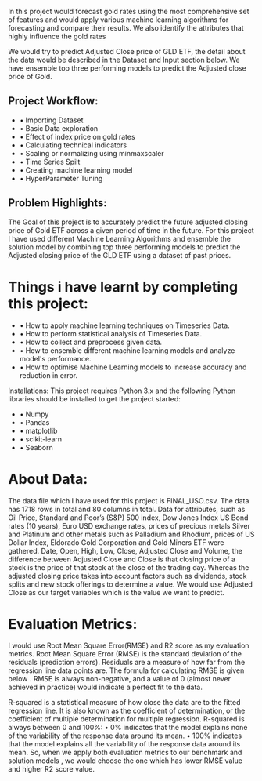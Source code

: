                

In this project would forecast gold rates using the most comprehensive set of features and would apply various machine learning algorithms for forecasting and compare their results. We also identify the attributes that highly influence the gold rates
 
 We would try to predict Adjusted Close price of GLD ETF, the detail about the data would be described in the Dataset and Input section below.
We have ensemble top three performing models to predict the Adjusted close price of Gold. 


## Project Workflow:


* •	Importing Dataset
* •	Basic Data exploration
* •	Effect of index price on gold rates
* •	Calculating technical indicators
* •	Scaling or normalizing using minmaxscaler
* •	Time Series Spilt
* •	Creating machine learning model
* •	HyperParameter Tuning


## Problem Highlights:

The Goal of this project is to accurately predict the future adjusted closing price of Gold ETF across a given period of time in the future. For this project I have used different Machine Learning Algorithms and ensemble the solution model by combining top three performing models to predict the Adjusted closing price of the GLD ETF using a dataset of past prices.

# Things i have learnt by completing this project:
* •	How to apply machine learning techniques on Timeseries Data.
* •	How to perform statistical analysis of Timeseries Data.
* •	How to collect and preprocess given data.
* •	How to ensemble different machine learning models and analyze model's performance.
* •	How to optimise Machine Learning models to increase accuracy and reduction in error.


Installations:
This project requires Python 3.x and the following Python libraries should be installed to get the project started:

* •	Numpy
* •	Pandas
* •	matplotlib
* •	scikit-learn
* •	Seaborn


# About Data:

The data file which I have used for this project is FINAL_USO.csv. The data has 1718 rows in total and 80 columns in total.
Data for attributes, such as Oil Price, Standard and Poor’s (S&P) 500 index, Dow Jones Index US Bond rates (10 years), Euro USD exchange rates, prices of precious metals Silver and Platinum and other metals such as Palladium and Rhodium, prices of US Dollar Index, Eldorado Gold Corporation and Gold Miners ETF were gathered.
Date, Open, High, Low, Close, Adjusted Close and Volume, the difference between Adjusted Close and Close is that closing price of a stock is the price of that stock at the close of the trading day. Whereas the adjusted closing price takes into account factors such as dividends, stock splits and new stock offerings to determine a value. We would use Adjusted Close as our target variables which is the value we want to predict.


# Evaluation Metrics:

I would use Root Mean Square Error(RMSE) and R2 score as my evaluation metrics. Root Mean Square Error (RMSE) is the standard deviation of the residuals (prediction errors). Residuals are a measure of how far from the regression line data points are. The formula for calculating RMSE is given below .
RMSE is always non-negative, and a value of 0 (almost never achieved in practice) would indicate a perfect fit to the data.


R-squared is a statistical measure of how close the data are to the fitted regression line. It is also known as the coefficient of determination, or the coefficient of multiple determination for multiple regression.
R-squared is always between 0 and 100%:
•	0% indicates that the model explains none of the variability of the response data around its mean.
•	100% indicates that the model explains all the variability of the response data around its mean. So, when we apply both evaluation metrics to our benchmark and solution models , we would choose the one which has lower RMSE value and higher R2 score value.

